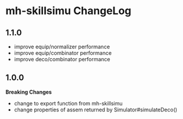 mh-skillsimu ChangeLog
======================

## 1.1.0

* improve equip/normalizer performance
* improve equip/combinator performance
* improve deco/combinator performance

## 1.0.0

**Breaking Changes**
* change to export function from mh-skillsimu
* change properties of assem returned by Simulator#simulateDeco()
